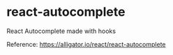 # react-autocomplete

React Autocomplete made with hooks

Reference: https://alligator.io/react/react-autocomplete
